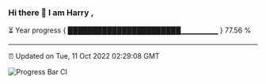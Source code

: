 ### Hi there 👋 I am Harry , 

⏳ Year progress { ███████████████████████▁▁▁▁▁▁▁ } 77.56 %

---

⏰ Updated on Tue, 11 Oct 2022 02:29:08 GMT

![Progress Bar CI](https://github.com/duykhang68/duykhang68/workflows/Progress%20Bar%20CI/badge.svg)
